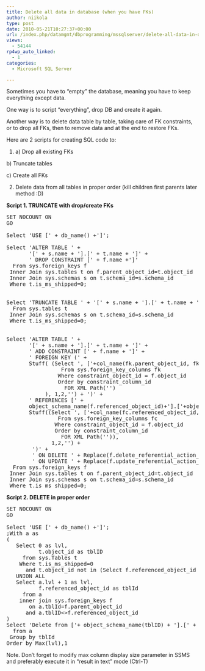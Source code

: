 ```yaml
---
title: Delete all data in database (when you have FKs)
author: niikola
type: post
date: 2010-05-21T10:27:37+00:00
url: /index.php/datamgmt/dbprogramming/mssqlserver/delete-all-data-in-database-when-you-hav/
views:
  - 54144
rp4wp_auto_linked:
  - 1
categories:
  - Microsoft SQL Server

---
```

Sometimes you have to &#8220;empty&#8221; the database, meaning you have to keep everything except data.

One way is to script &#8220;everything&#8221;, drop DB and create it again.

Another way is to delete data table by table, taking care of FK constraints, or to drop all FKs, then to remove data and at the end to restore FKs.

Here are 2 scripts for creating SQL code to:

1. a) Drop all existing FKs
     
b) Truncate tables
     
c) Create all FKs

2. Delete data from all tables in proper order (kill children first parents later method :D)

**Script 1. TRUNCATE with drop/create FKs**

<pre>SET NOCOUNT ON
GO

Select 'USE [' + db_name() +']';

Select 'ALTER TABLE ' + 
       '[' + s.name + '].[' + t.name + ']' +
       ' DROP CONSTRAINT [' + f.name +']'
  From sys.foreign_keys f
 Inner Join sys.tables t on f.parent_object_id=t.object_id
 Inner Join sys.schemas s on t.schema_id=s.schema_id
 Where t.is_ms_shipped=0;


Select 'TRUNCATE TABLE ' + '[' + s.name + '].[' + t.name + ']'      
  From sys.tables t
 Inner Join sys.schemas s on t.schema_id=s.schema_id
 Where t.is_ms_shipped=0;


Select 'ALTER TABLE ' + 
       '[' + s.name + '].[' + t.name + ']' +
       ' ADD CONSTRAINT [' + f.name + ']' +
       ' FOREIGN KEY (' +        
       Stuff( (Select ', ['+col_name(fk.parent_object_id, fk.parent_column_id) +']'
                 From sys.foreign_key_columns fk
                Where constraint_object_id = f.object_id 
                Order by constraint_column_id
                  FOR XML Path('')
            ), 1,2,'') + ')' +
       ' REFERENCES [' + 
       object_schema_name(f.referenced_object_id)+'].['+object_name(f.referenced_object_id) + '] (' +
       Stuff((Select ', ['+col_name(fc.referenced_object_id, fc.referenced_column_id)+']' 
                From sys.foreign_key_columns fc
               Where constraint_object_id = f.object_id 
               Order by constraint_column_id
                 FOR XML Path('')),
              1,2,'') +
        ')' + 
        ' ON DELETE ' + Replace(f.delete_referential_action_desc, '_', ' ')  +
        ' ON UPDATE ' + Replace(f.update_referential_action_desc , '_', ' ') collate database_default 
  From sys.foreign_keys f
 Inner Join sys.tables t on f.parent_object_id=t.object_id
 Inner Join sys.schemas s on t.schema_id=s.schema_id
 Where t.is_ms_shipped=0;</pre>

**Script 2. DELETE in proper order**

<pre>SET NOCOUNT ON
GO

Select 'USE [' + db_name() +']';
;With a as 
(
   Select 0 as lvl, 
          t.object_id as tblID 
     from sys.Tables t
    Where t.is_ms_shipped=0
      and t.object_id not in (Select f.referenced_object_id from sys.foreign_keys f)
   UNION ALL
   Select a.lvl + 1 as lvl, 
          f.referenced_object_id as tblId
     from a
    inner join sys.foreign_keys f 
       on a.tblId=f.parent_object_id 
      and a.tblID&lt;&gt;f.referenced_object_id
)
Select 'Delete from ['+ object_schema_name(tblID) + '].[' + object_name(tblId) + ']' 
  from a
 Group by tblId 
Order by Max(lvl),1</pre>

Note. Don&#8217;t forget to modify max column display size parameter in SSMS and preferably execute it in &#8220;result in text&#8221; mode (Ctrl-T)